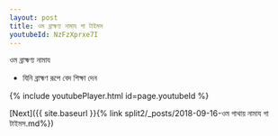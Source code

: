 ```yaml
---
layout: post
title: ওম ব্রাহ্মণ্য নামায গা টাইমস
youtubeId: NzFzXprxe7I
---
```

 
 
 ওম ব্রাহ্মণ্য নামায  
 
 -  যিনি ব্রাহ্মণ রূপে বেদ শিক্ষা দেন 
 
  
 
  
 
 
 
 
 
 


{% include youtubePlayer.html id=page.youtubeId %}
 
[Next]({{ site.baseurl }}{% link  split2/_posts/2018-09-16-ওম গাথায় নামায গা টাইমস.md%})
 
